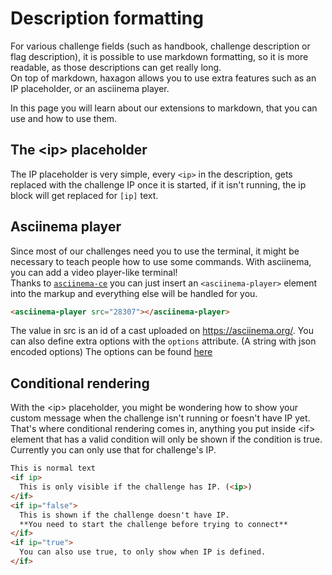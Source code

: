 # Description formatting
For various challenge fields (such as handbook, challenge description or flag
description), it is possible to use markdown formatting, so it is more
readable, as those descriptions can get really long.  
On top of markdown, haxagon allows you to use extra features such as an IP
placeholder, or an asciinema player.

In this page you will learn about our extensions to markdown, that you can use
and how to use them.

## The \<ip> placeholder
The IP placeholder is very simple, every `<ip>` in the description, gets
replaced with the challenge IP once it is started, if it isn't running, the ip
block will get replaced for `[ip]` text. 

## Asciinema player
Since most of our challenges need you to use the terminal, it might be necessary to teach people how to use some commands. With asciinema, you can add a video player-like terminal!  
Thanks to [`asciinema-ce`](https://github.com/haxagoncz/asciinema-ce) you can just insert an `<asciinema-player>` element into the markup and everything else will be handled for you.

```md
<asciinema-player src="28307"></asciinema-player>
```

The value in src is an id of a cast uploaded on https://asciinema.org/.
You can also define extra options with the `options` attribute. (A string with json encoded options) The options can be found [here](https://asciinema.org/docs/embedding)

## Conditional rendering
With the \<ip> placeholder, you might be wondering how to show your custom message when the challenge isn't running or foesn't have IP yet. That's where conditional rendering comes in, anything you put inside \<if> element that has a valid condition will only be shown if the condition is true.  
Currently you can only use that for challenge's IP.

```md
This is normal text
<if ip>
  This is only visible if the challenge has IP. (<ip>)
</if>
<if ip="false">
  This is shown if the challenge doesn't have IP.
  **You need to start the challenge before trying to connect**
</if>
<if ip="true">
  You can also use true, to only show when IP is defined.
</if>
```